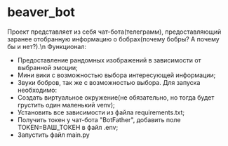 # beaver_bot
Проект представляет из себя чат-бота(телеграмм), предоставляющий заранее отобранную информацию о бобрах(почему бобры? А почему бы и нет?).\n
Функционал:
- Предоставление рандомных изображений в зависимости от выбранной эмоции;
- Мини вики с возможностью выбора интересующей информации;
- Звуки бобров, так же с возможностью выбора.
Для запуска необходимо:
- Создать виртуальное окружение(не обязательно, но тогда будет грустить один маленький venv);
- Установить все зависимости из файла requirements.txt;
- Получить токен у чат-бота "BotFather", добавить поле TOKEN=ВАШ_ТОКЕН в файл .env;
- Запустить файл main.py
